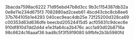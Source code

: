 3bacda7598ac6222
71d95ebd47b8d3cc
9b3c1154387db32a
0e8e11e234d675f3
7082880ad2ceeb61
4bcd43cbc8cb8ee6
37b764105b1e4293
040cec9eac4db25e
72f25200d328ca69
c00353d63d636dfe
beecbd20524415d5
acf05631c9dcec6e
910df810d7dd2d4d
e1e3fa64ca2b476c
acc1a93d02b8716a
98c6624c16aaaf36
bad8c5f3f5919080
b9fbfe2b3b5980fd

